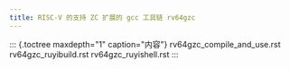```yaml
---
title: RISC-V 的支持 ZC 扩展的 gcc 工具链 rv64gzc
---
```


::: {.toctree maxdepth="1" caption="内容"}
rv64gzc_compile_and_use.rst rv64gzc_ruyibuild.rst rv64gzc_ruyishell.rst
:::

